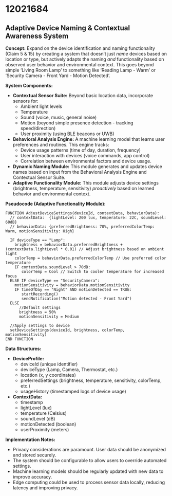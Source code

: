# 12021684

## Adaptive Device Naming & Contextual Awareness System

**Concept:** Expand on the device identification and naming functionality (Claim 5 & 15) by creating a system that doesn’t just *name* devices based on location or type, but actively adapts the naming *and* functionality based on observed user behavior and environmental context. This goes beyond simple ‘Living Room Lamp’ to something like ‘Reading Lamp - Warm’ or ‘Security Camera - Front Yard - Motion Detected’.

**System Components:**

*   **Contextual Sensor Suite:** Beyond basic location data, incorporate sensors for:
    *   Ambient light levels
    *   Temperature
    *   Sound (voice, music, general noise)
    *   Motion (beyond simple presence detection - tracking speed/direction)
    *   User proximity (using BLE beacons or UWB)
*   **Behavioral Analysis Engine:** A machine learning model that learns user preferences and routines. This engine tracks:
    *   Device usage patterns (time of day, duration, frequency)
    *   User interaction with devices (voice commands, app control)
    *   Correlation between environmental factors and device usage.
*   **Dynamic Naming Module:** This module generates and updates device names based on input from the Behavioral Analysis Engine and Contextual Sensor Suite. 
*   **Adaptive Functionality Module:**  This module adjusts device settings (brightness, temperature, sensitivity) *proactively* based on learned behavior and environmental context.

**Pseudocode (Adaptive Functionality Module):**

```
FUNCTION AdjustDeviceSettings(deviceId, contextData, behaviorData):
  // contextData:  {lightLevel: 200 lux, temperature: 22C, soundLevel: 60dB}
  // behaviorData: {preferredBrightness: 70%, preferredColorTemp: Warm, motionSensitivity: High}

  IF deviceType == "Lamp":
    brightness = behaviorData.preferredBrightness + (contextData.lightLevel * 0.01) // Adjust brightness based on ambient light
    colorTemp = behaviorData.preferredColorTemp // Use preferred color temperature
    IF contextData.soundLevel > 70dB:
       colorTemp = Cool // Switch to cooler temperature for increased focus
  ELSE IF deviceType == "SecurityCamera":
    motionSensitivity = behaviorData.motionSensitivity
    IF timeOfDay == "Night" AND motionDetected == TRUE:
       startRecording()
       sendNotification("Motion detected - Front Yard")
  ELSE
      //Default settings
      brightness = 50%
      motionSensitivity = Medium

  //Apply settings to device
  setDeviceSettings(deviceId, brightness, colorTemp, motionSensitivity)
END FUNCTION
```

**Data Structures:**

*   **DeviceProfile:**
    *   deviceId (unique identifier)
    *   deviceType (Lamp, Camera, Thermostat, etc.)
    *   location (x, y coordinates)
    *   preferredSettings (brightness, temperature, sensitivity, colorTemp, etc.)
    *   usageHistory (timestamped logs of device usage)
*   **ContextData:**
    *   timestamp
    *   lightLevel (lux)
    *   temperature (Celsius)
    *   soundLevel (dB)
    *   motionDetected (boolean)
    *   userProximity (meters)

**Implementation Notes:**

*   Privacy considerations are paramount.  User data should be anonymized and stored securely.
*   The system should be configurable to allow users to override automated settings.
*   Machine learning models should be regularly updated with new data to improve accuracy.
*   Edge computing could be used to process sensor data locally, reducing latency and improving privacy.
